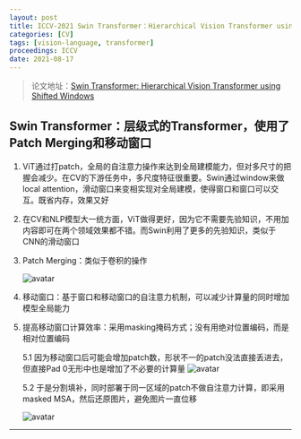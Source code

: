 ```yaml
---
layout: post
title: ICCV-2021 Swin Transformer：Hierarchical Vision Transformer using Shifted Windows
categories: [CV]
tags: [vision-language, transformer]
proceedings: ICCV
date: 2021-08-17
---
```


> 论文地址：[Swin Transformer: Hierarchical Vision Transformer using Shifted Windows](https://openaccess.thecvf.com/content/ICCV2021/papers/Liu_Swin_Transformer_Hierarchical_Vision_Transformer_Using_Shifted_Windows_ICCV_2021_paper.pdf)

## Swin Transformer：层级式的Transformer，使用了Patch Merging和移动窗口

1. ViT通过打patch，全局的自注意力操作来达到全局建模能力，但对多尺寸的把握会减少。在CV的下游任务中，多尺度特征很重要。Swin通过window来做local attention，滑动窗口来变相实现对全局建模，使得窗口和窗口可以交互。既省内存，效果又好
2. 在CV和NLP模型大一统方面，ViT做得更好，因为它不需要先验知识，不用加内容即可在两个领域效果都不错。而Swin利用了更多的先验知识，类似于CNN的滑动窗口
3. Patch Merging：类似于卷积的操作

   ![avatar](https://blog-img-1259433191.cos.ap-shanghai.myqcloud.com/Swin/swin-img1.png)
4. 移动窗口：基于窗口和移动窗口的自注意力机制，可以减少计算量的同时增加模型全局能力
5. 提高移动窗口计算效率：采用masking掩码方式；没有用绝对位置编码，而是相对位置编码

   5.1 因为移动窗口后可能会增加patch数，形状不一的patch没法直接丢进去，但直接Pad 0无形中也是增加了不必要的计算量
   ![avatar](https://blog-img-1259433191.cos.ap-shanghai.myqcloud.com/Swin/swin-img2.png)

   5.2 于是分割填补，同时部署于同一区域的patch不做自注意力计算，即采用masked MSA，然后还原图片，避免图片一直位移

   ![avatar](https://blog-img-1259433191.cos.ap-shanghai.myqcloud.com/Swin/swin-img3.png)

<HR align=left color=#987cb9 SIZE=1>
